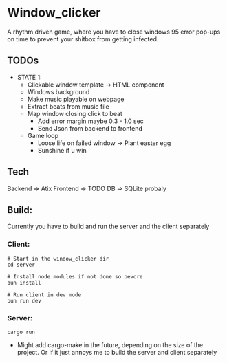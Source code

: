 # Window_clicker
A rhythm driven game, where you have to close windows 95 error pop-ups on time to prevent your shitbox from getting infected.

## TODOs
* STATE 1:
  * Clickable window template -> HTML component
  * Windows background
  * Make music playable on webpage
  * Extract beats from music file
  * Map window closing click to beat
    * Add error margin maybe 0.3 - 1.0 sec
    * Send Json from backend to frontend
  * Game loop
    * Loose life on failed window -> Plant easter egg
    * Sunshine if u win

## Tech 
Backend => Atix
Frontend => TODO
DB => SQLite probaly

## Build:
Currently you have to build and run the server and the client separately

### Client:
```
# Start in the window_clicker dir 
cd server 

# Install node modules if not done so bevore
bun install 

# Run client in dev mode
bun run dev
```

### Server:
```
cargo run
```

* Might add cargo-make in the future, depending on the size of the project. Or if it just annoys me to build the server and client separately
